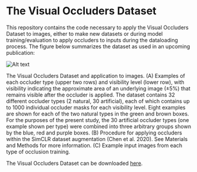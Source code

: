# The Visual Occluders Dataset

This repository contains the code necessary to apply the Visual Occluders 
Dataset to images, either to make new datasets or during model 
training/evaluation to apply occluders to inputs during the dataloading process. 
The figure below summarizes the dataset as used in an upcoming publication:

![Alt text](VOD.png)

The Visual Occluders Dataset and application to images. (A) Examples of each
occluder type (upper two rows) and visibility level (lower row), with visibility
indicating the approximate area of an underlying image (±5%) that remains
visible after the occluder is applied. The dataset contains 32 different
occluder types (2 natural, 30 artificial), each of which contains up to 1000
individual occluder masks for each visibility level. Eight examples are shown
for each of the two natural types in the green and brown boxes. For the purposes
of the present study, the 30 artificial occluder types (one example shown per
type) were combined into three arbitrary groups shown by the blue, red and
purple boxes. (B) Procedure for applying occluders within the SimCLR dataset
augmentation (Chen et al. 2020). See Materials and Methods for more
information. (C) Example input images from each type of occlusion training.

The Visual Occluders Dataset can be downloaded [here](
https://drive.google.com/file/d/1BSQk5L94GNNqIOB7a-iKwjE_nDd8esHK/view?usp=share_link).